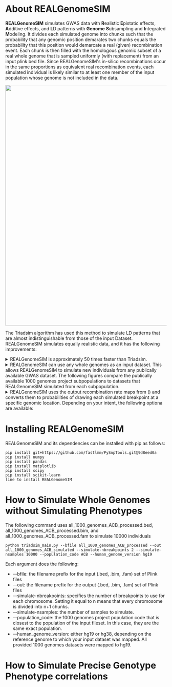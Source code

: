 # About REALGenomeSIM

**REALGenomeSIM** simulates GWAS data with **R**ealistic **E**pistatic effects, **A**dditive effects, and **L**D patterns with **Genome** **S**ubsampling and **I**ntegrated **M**odeling. It divides each simulated genome into chunks such that the probability that any genomic position demarates two chunks equals the probability that this position would demarcate a real (given) recombination event. Each chunk is then filled with the homologous genomic subset of a real whole genome that is sampled uniformly (with replacement) from an input plink bed file. Since REALGenomeSIM's in-silico recombinations occur in the same proportions as equivalent real recombination events, each simulated individual is likely similar to at least one member of the input population whose genome is not included in the data. 

<p align="center">
<img src="https://github.com/EpistasisLab/REALGenomeSIM/blob/master/images/REALGenomeSIM.png" width=750/>
</p>

The Triadsim algorithm has used this method to simulate LD patterns that are almost indistinguishable from those of the input Dataset. REALGenomeSIM simulates equally realistic data, and it has the following improvements:

<details>
  <summary>REALGenomeSIM is approximately 50 times faster than Triadsim.</summary>
<p align="center">
<img src="https://github.com/EpistasisLab/REALGenomeSIM/blob/master/images/REALGenomeSIM.png" width=500/>
</p>
</details>

<details>
  <summary>REALGenomeSIM can use any whole genomes as an input dataset. This allows REALGenomeSIM to simulate new individuals from any publically available GWAS dataset.
    The following figures compare the publically available 1000 genomes project subpopulations to datasets that REALGenomeSIM simulated from each subpopulation.</summary>
<details>
  <summary>These figures compare TSNE plots of the first 10 principal components for real and simulated 1000 genomes subpopulations.</summary>
<p align="center">
<img src="https://github.com/EpistasisLab/REALGenomeSIM/blob/master/images/REALGenomeSIM.png" width=500/>
</p>
<p align="center">
<img src="https://github.com/EpistasisLab/REALGenomeSIM/blob/master/images/REALGenomeSIM.png" width=500/>
</p>
<p align="center">
<img src="https://github.com/EpistasisLab/REALGenomeSIM/blob/master/images/REALGenomeSIM.png" width=500/>
</p>
<p align="center">
<img src="https://github.com/EpistasisLab/REALGenomeSIM/blob/master/images/REALGenomeSIM.png" width=500/>
</p>
<p align="center">
<img src="https://github.com/EpistasisLab/REALGenomeSIM/blob/master/images/REALGenomeSIM.png" width=500/>
</p>
</details>
</details>

<details>
  <summary>REALGenomeSIM uses the output recombination rate maps from () and converts them to probabilities of drawing each simulated breakpoint at a specific genomic location. Depending on your intent, the following optiona are available:</summary>

   *  If you want to simulate arbitrary datasets of realistic human genomes, then this package includes all samples from the 1000 genomes project that I have filtered down to 500000 SNPs. In summary, I kept every biallelic SNP such that every subpopulation contains at least two instances of the minor allele. Exact thinning methods are here. 

   *  If you want to simulate realistic human genomes that are similar to a specific dataset, then you should choose the 1000 genomes project subpopulation that is closest to the population of your sample in the () argument. 

   *  If you want to simulate non-human genomes, then you will need to find external recombination rate values for all genomic regions that you intend to simulate. This information will need to be formatted as follows:
</details>

# Installing REALGenomeSIM 

REALGenomeSIM and its dependencies can be installed with pip as follows: 

```
pip install git+https://github.com/fastlmm/PySnpTools.git@9d8eed0a
pip install numpy
pip install pandas
pip install matplotlib
pip install scipy
pip install scikit-learn
line to install REALGenomeSIM
```

# How to Simulate Whole Genomes without Simulating Phenotypes 

The following command uses all_1000_genomes_ACB_processed.bed, all_1000_genomes_ACB_processed.bim, and all_1000_genomes_ACB_processed.fam to simulate 10000 individuals

```
python triadsim_main.py --bfile all_1000_genomes_ACB_processed --out all_1000_genomes_ACB_simulated --simulate-nbreakpoints 2 --simulate-nsamples 10000 --population_code ACB --human_genome_version hg19
```

Each argument does the following:
* --bfile: the filename prefix for the input (.bed, .bim, .fam) set of Plink files
* --out: the filename prefix for the output (.bed, .bim, .fam) set of Plink files
* --simulate-nbreakpoints: specifies the number of breakpoints to use for each chromosome. Setting it equal to n means that every chromosome is divided into n+1 chunks. 
* --simulate-nsamples: the number of samples to simulate.
* --population_code: the 1000 genomes project population code that is closest to the population of the input fileset. In this case, they are the same exact population. 
* --human_genome_version: either hg19 or hg38, depending on the reference genome to which your input dataset was mapped. All provided 1000 genomes datasets were mapped to hg19. 

# How to Simulate Precise Genotype Phenotype correlations
